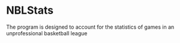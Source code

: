 # NBLStats
The program is designed to account for the statistics of games in an unprofessional basketball league

